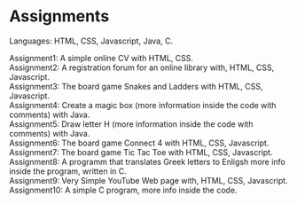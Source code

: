 # Assignments

Languages: HTML, CSS, Javascript, Java, C.<br>

Assignment1: A simple online CV with HTML, CSS.<br>
Assignment2: A registration forum for an online library with, HTML, CSS, Javascript.<br>
Assignment3: The board game Snakes and Ladders with HTML, CSS, Javascript.<br>
Assignment4: Create a magic box (more information inside the code with comments) with Java.<br>
Assignment5: Draw letter H (more information inside the code with comments) with Java.<br>
Assignment6: The board game Connect 4 with HTML, CSS, Javascript.<br>
Assignment7: The board game Tic Tac Toe with HTML, CSS, Javascript.<br>
Assignment8: A programm that translates Greek letters to Enligsh more info inside the program, written in C.<br>
Assignment9: Very Simple YouTube Web page with, HTML, CSS, Javascript.<br>
Assignment10: A simple C program, more info inside the code.<br> 

